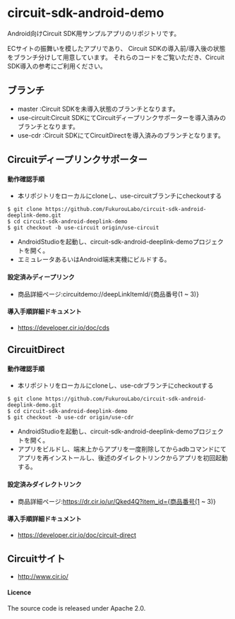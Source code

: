 circuit-sdk-android-demo
===================

Android向けCircuit SDK用サンプルアプリのリポジトリです。

ECサイトの振舞いを模したアプリであり、
Circuit SDKの導入前/導入後の状態をブランチ分けして用意しています。
それらのコードをご覧いただき、Circuit SDK導入の参考にご利用ください。

## ブランチ
* master     :Circuit SDKを未導入状態のブランチとなります。
* use-circuit:Circuit SDKにてCircuitディープリンクサポーターを導入済みのブランチとなります。
* use-cdr    :Circuit SDKにてCircuitDirectを導入済みのブランチとなります。

## Circuitディープリンクサポーター

#### 動作確認手順
* 本リポジトリをローカルにcloneし、use-circuitブランチにcheckoutする
```
$ git clone https://github.com/FukurouLabo/circuit-sdk-android-deeplink-demo.git
$ cd circuit-sdk-android-deeplink-demo
$ git checkout -b use-circuit origin/use-circuit
```
* AndroidStudioを起動し、circuit-sdk-android-deeplink-demoプロジェクトを開く。
* エミュレータあるいはAndroid端末実機にビルドする。

#### 設定済みディープリンク
* 商品詳細ページ:circuitdemo://deepLinkItemId/{商品番号(1 ~ 3)}

#### 導入手順詳細ドキュメント
* https://developer.cir.io/doc/cds

## CircuitDirect

#### 動作確認手順
* 本リポジトリをローカルにcloneし、use-cdrブランチにcheckoutする
```
$ git clone https://github.com/FukurouLabo/circuit-sdk-android-deeplink-demo.git
$ cd circuit-sdk-android-deeplink-demo
$ git checkout -b use-cdr origin/use-cdr
```
* AndroidStudioを起動し、circuit-sdk-android-deeplink-demoプロジェクトを開く。
* アプリをビルドし、端末上からアプリを一度削除してからadbコマンドにてアプリを再インストールし、後述のダイレクトリンクからアプリを初回起動する。

#### 設定済みダイレクトリンク
* 商品詳細ページ:https://dr.cir.io/ur/Qked4Q?item_id={商品番号(1 ~ 3)}

#### 導入手順詳細ドキュメント
* https://developer.cir.io/doc/circuit-direct


## Circuitサイト
* http://www.cir.io/

#### Licence
The source code is released under Apache 2.0.

